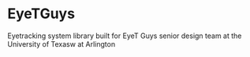 # EyeTGuys
Eyetracking system library built for EyeT Guys senior design team at the University of Texasw at Arlington
